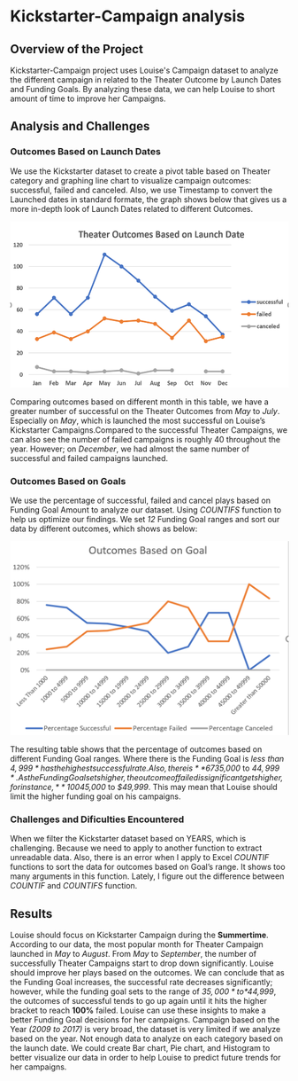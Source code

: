 # Kickstarter-Campaign analysis
## Overview of the Project
Kickstarter-Campaign project uses Louise's Campaign dataset to analyze the different campaign in related to the Theater Outcome by Launch Dates and Funding Goals. By analyzing these data, we can help Louise to short amount of time to improve her Campaigns. 
 
## Analysis and Challenges
### Outcomes Based on Launch Dates
We use the Kickstarter dataset to create a pivot table based on Theater category and graphing line chart to visualize campaign outcomes: successful, failed and canceled. Also, we use Timestamp to convert the Launched dates in standard formate, the graph shows below that gives us a more in-depth look of Launch Dates related to different Outcomes. 

<img src="Theater_Outcomes_vs_Launch.png" width="600" height="300">

Comparing outcomes based on different month in this table, we have a greater number of successful on the Theater Outcomes from *May* to *July*. Especially on *May*, which is launched the most successful on Louise’s Kickstarter Campaigns.Compared to the successful Theater Campaigns, we can also see the number of failed campaigns is roughly 40 throughout the year. However; on *December*, we had almost the same number of successful and failed campaigns launched.

### Outcomes Based on Goals
We use the percentage of successful, failed and cancel plays based on Funding Goal Amount to analyze our dataset. Using *COUNTIFS* function to help us optimize our findings. We set *12* Funding Goal ranges and sort our data by different outcomes, which shows as below:

<img src="Outcomes_vs_Goals.png" width="550" height="350">
                                                        
The resulting table shows that the percentage of outcomes based on different Funding Goal ranges. Where there is the Funding Goal is *less than $4,999* has the highest successful rate. Also, there is **67%** successful rate on the funding goal range of *$35,000* to *$44,999*. As the Funding Goal sets higher, the outcome of failed is significant gets higher, for instance, **100%** failed while the Funding Goal is between *$45,000* to *$49,999*. This may mean that Louise should limit the higher funding goal on his campaigns. 

### Challenges and Dificulties Encountered
When we filter the Kickstarter dataset based on YEARS, which is challenging. Because we need to apply to another function to extract unreadable data. Also, there is an error when I apply to Excel *COUNTIF* functions to sort the data for outcomes based on Goal’s range. It shows too many arguments in this function. Lately, I figure out the difference between *COUNTIF* and *COUNTIFS* function.

## Results
Louise should focus on Kickstarter Campaign during the **Summertime**. According to our data, the most popular month for Theater Campaign launched in *May* to *August*. From *May* to *September*, the number of successfully Theater Campaigns start to drop down significantly. Louise should improve her plays based on the outcomes. We can conclude that as the Funding Goal increases, the successful rate decreases significantly; however, while the funding goal sets to the range of *$35,000* to *$44,999*, the outcomes of successful tends to go up again until it hits the higher bracket to reach **100%** failed. Louise can use these insights to make a better Funding Goal decisions for her campaigns. Campaign based on the Year *(2009 to 2017)* is very broad, the dataset is very limited if we analyze based on the year. Not enough data to analyze on each category based on the launch date. We could create Bar chart, Pie chart, and Histogram to better visualize our data in order to help Louise to predict future trends for her campaigns.
